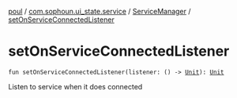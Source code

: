 [poul](../../index.md) / [com.sophoun.ui_state.service](../index.md) / [ServiceManager](index.md) / [setOnServiceConnectedListener](./set-on-service-connected-listener.md)

# setOnServiceConnectedListener

`fun setOnServiceConnectedListener(listener: () -> `[`Unit`](https://kotlinlang.org/api/latest/jvm/stdlib/kotlin/-unit/index.html)`): `[`Unit`](https://kotlinlang.org/api/latest/jvm/stdlib/kotlin/-unit/index.html)

Listen to service when it does connected

